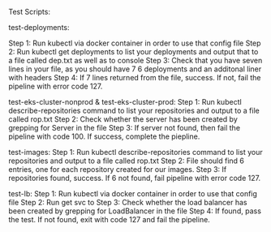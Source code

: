 Test Scripts:

test-deployments:

 Step 1: Run kubectl via docker container in order to use that config file
 Step 2: Run kubectl get deployments to list your deployments and output that to a file called dep.txt as well as to console
 Step 3: Check that you have seven lines in your file, as you should have 7 6 deployments and an additonal liner with headers
 Step 4: If 7 lines returned from the file, success. If not, fail the pipeline with error code 127.

test-eks-cluster-nonprod & test-eks-cluster-prod:
Step 1: Run kubectl describe-repositories command to list your repositories and output to a file called rop.txt
Step 2: Check whether the server has been created by grepping for Server in the file
Step 3: If server not found, then fail the pipeline with code 100. If success, complete the piepline.


test-images:
Step 1: Run kubectl describe-repositories command to list your repositories and output to a file called rop.txt
Step 2: File should find 6 entries, one for each repository created for our images.
Step 3: If repositories found, success. If 6 not found, fail pipeline with error code 127.

test-lb:
Step 1: Run kubectl via docker container in order to use that config file
Step 2: Run get svc to
Step 3: Check whether the load balancer has been created by grepping for LoadBalancer in the file
Step 4: If found, pass the test. If not found, exit with code 127 and fail the pipeline.

